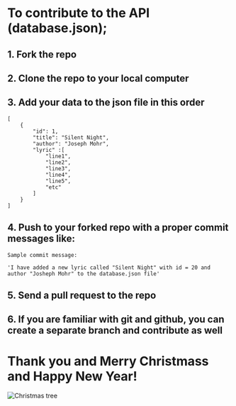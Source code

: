 # To contribute to the API (database.json);
## 1. Fork the repo
## 2. Clone the repo to your local computer
## 3. Add your data to the json file in this order

```
[
    {
        "id": 1,
        "title": "Silent Night",
        "author": "Joseph Mohr",
        "lyric" :[
            "line1",
            "line2",
            "line3",
            "line4",
            "line5",
            "etc"
        ]
    }
]
```

## 4. Push to your forked repo with a proper commit messages like:

```
Sample commit message:

'I have added a new lyric called "Silent Night" with id = 20 and author "Josheph Mohr" to the database.json file' 

```
## 5. Send a pull request to the repo



## 6. If you are familiar with git and github, you can create a separate branch and contribute as well


# Thank you and Merry Christmass and Happy New Year!

![Christmas tree](https://github.com/yunweneric/Christmas-jingles/blob/master/src/assets/images/wallpaper.png?raw=true)
